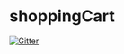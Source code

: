 # shoppingCart

[![Gitter](https://badges.gitter.im/parany/shoppingCart.svg)](https://gitter.im/parany/shoppingCart?utm_source=badge&utm_medium=badge&utm_campaign=pr-badge&utm_content=badge)